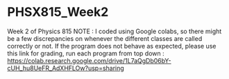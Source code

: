 # PHSX815_Week2
Week 2 of Physics 815
NOTE : I coded using Google colabs, so there might be a few discrepancies on whenever the different classes are called correctly or not. If the program does not behave as expected, please use this link for grading, run each program from top down : https://colab.research.google.com/drive/1L7aQgDb06bY-cUH_hu8UeFR_AdXHFLOw?usp=sharing
